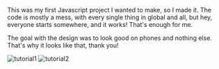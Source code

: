 This was my first Javascript project I wanted to make, so I made it.
The code is mostly a mess, with every single thing in global and all, but hey, everyone starts somewhere, and it works! That's enough for me.

The goal with the design was to look good on phones and nothing else. That's why it looks like that, thank you!

![tutorial1](https://github.com/pandorafromtheothers/biased./assets/115832798/27a7fd42-d9e6-4286-90e2-1f4e04fac913)
![tutorial2](https://github.com/pandorafromtheothers/biased./assets/115832798/78fe9495-b6a6-4b71-91d5-076e281786fc)

